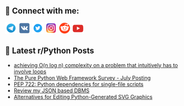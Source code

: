 ## 🔎 Connect with me:
[<img src="https://github.com/bullbesh/bullbesh/blob/main/images/Telegram.png" width="32" height="32" />](https://t.me/bullbesh)
[<img src="https://github.com/bullbesh/bullbesh/blob/main/images/VK.png" width="32" height="32" />](https://vk.com/bullbesh)
[<img src="https://github.com/bullbesh/bullbesh/blob/main/images/Twitter.png" width="32" height="32" />](https://twitter.com/bullbesh1)
[<img src="https://github.com/bullbesh/bullbesh/blob/main/images/Instagram.png" width="32" height="32" />](https://www.instagram.com/bullbesh)
[<img src="https://github.com/bullbesh/bullbesh/blob/main/images/Reddit.png" width="32" height="32" />](https://www.reddit.com/user/bullbesh)
[<img src="https://github.com/bullbesh/bullbesh/blob/main/images/YouTube.png" width="32" height="32" />](https://www.youtube.com/channel/UCtfjRs6uzgq5mfm8S06WTcg)

## 📕 Latest r/Python Posts
<!-- BLOG-POST-LIST:START -->
- [achieving O&lpar;n log n&rpar; complexity on a problem that intuitively has to involve loops](https://www.reddit.com/r/Python/comments/156umnf/achieving_on_log_n_complexity_on_a_problem_that/)
- [The Pure Python Web Framework Survey - July Posting](https://www.reddit.com/r/Python/comments/156sxav/the_pure_python_web_framework_survey_july_posting/)
- [PEP 722: Python dependencies for single-file scripts](https://www.reddit.com/r/Python/comments/156s81c/pep_722_python_dependencies_for_singlefile_scripts/)
- [Review my JSON based DBMS](https://www.reddit.com/r/Python/comments/156rs11/review_my_json_based_dbms/)
- [Alternatives for Editing Python-Generated SVG Graphics](https://www.reddit.com/r/Python/comments/156qfml/alternatives_for_editing_pythongenerated_svg/)
<!-- BLOG-POST-LIST:END -->

